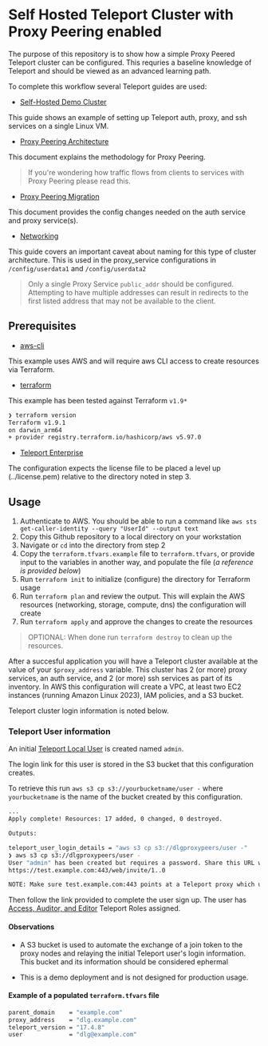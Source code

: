 # Self Hosted Teleport Cluster with Proxy Peering enabled 

The purpose of this repository is to show how a simple Proxy Peered Teleport cluster can be configured. This requries a baseline knowledge of Teleport and should be viewed as an advanced learning path. 

To complete this workflow several Teleport guides are used:

- [Self-Hosted Demo Cluster](https://goteleport.com/docs/admin-guides/deploy-a-cluster/linux-demo/)

This guide shows an example of setting up Teleport auth, proxy, and ssh services on a single Linux VM.

- [Proxy Peering Architecture](https://goteleport.com/docs/reference/architecture/proxy-peering/)

This document explains the methodology for Proxy Peering. 
>If you're wondering how traffic flows from clients to services with Proxy Peering please read this. 

- [Proxy Peering Migration](https://goteleport.com/docs/admin-guides/management/operations/proxy-peering/)

This document provides the config changes needed on the auth service and proxy service(s). 

- [Networking](https://goteleport.com/docs/reference/networking/#public-address)

This guide covers an important caveat about naming for this type of cluster architecture. This is used in the proxy_service configurations in `/config/userdata1` and `/config/userdata2`

> Only a single Proxy Service `public_addr` should be configured. Attempting to have multiple addresses can result in redirects to the first listed address that may not be available to the client.

## Prerequisites 

- [aws-cli](https://docs.aws.amazon.com/cli/latest/userguide/getting-started-install.html)

This example uses AWS and will require aws CLI access to create resources via Terraform. 

- [terraform](https://developer.hashicorp.com/terraform/tutorials/aws-get-started/install-cli)

This example has been tested against Terraform `v1.9*`

```bash
❯ terraform version
Terraform v1.9.1
on darwin_arm64
+ provider registry.terraform.io/hashicorp/aws v5.97.0
```

- [Teleport Enterprise](https://goteleport.com/docs/admin-guides/deploy-a-cluster/license/)

The configuration expects the license file to be placed a level up (../license.pem) relative to the directory noted in step 3.

## Usage

1. Authenticate to AWS. You should be able to run a command like `aws sts get-caller-identity --query "UserId" --output text`
2. Copy this Github repository to a local directory on your workstation
3. Navigate or `cd` into the  directory from step 2 
4. Copy the `terraform.tfvars.example` file to `terraform.tfvars`, or provide input to the variables in another way, and populate the file (_a reference is provided below_)
5. Run `terraform init` to initialize (configure) the directory for Terraform usage
6. Run `terraform plan` and review the output. This will explain the AWS resources (networking, storage, compute, dns) the configuration will create
7. Run `terraform apply` and approve the changes to create the resources

> OPTIONAL: When done run `terraform destroy` to clean up the resources. 

After a succesful application you will have a Teleport cluster available at the value of your `$proxy_address` variable. This cluster has 2 (or more) proxy services, an auth service, and 2 (or more) ssh services as part of its inventory. In AWS this configuration will create a VPC, at least two EC2 instances (running Amazon Linux 2023), IAM policies, and a S3 bucket. 

Teleport cluster login information is noted below.  

### Teleport User information

An initial [Teleport Local User](https://goteleport.com/docs/admin-guides/management/admin/users/) is created named `admin`. 

The login link for this user is stored in the S3 bucket that this configuration creates. 

To retrieve this run `aws s3 cp s3://yourbucketname/user -` where `yourbucketname` is the name of the bucket created by this configuration. 

```bash
...
Apply complete! Resources: 17 added, 0 changed, 0 destroyed.

Outputs:

teleport_user_login_details = "aws s3 cp s3://dlgproxypeers/user -"
❯ aws s3 cp s3://dlgproxypeers/user -
User "admin" has been created but requires a password. Share this URL with the user to complete user setup, link is valid for 1h:
https://test.example.com:443/web/invite/1..0

NOTE: Make sure test.example.com:443 points at a Teleport proxy which users can access.
```

Then follow the link provided to complete the user sign up. The user has [Access, Auditor, and Editor](https://goteleport.com/docs/admin-guides/access-controls/getting-started/#step-13-add-local-users-with-preset-roles) Teleport Roles assigned. 

#### Observations

- A S3 bucket is used to automate the exchange of a join token to the proxy nodes and relaying the initial Teleport user's login information. This bucket and its information should be considered ephermal 

- This is a demo deployment and is not designed for production usage. 



#### Example of a populated `terraform.tfvars` file

```bash
parent_domain    = "example.com"
proxy_address    = "dlg.example.com"
teleport_version = "17.4.8"
user             = "dlg@example.com"
```
